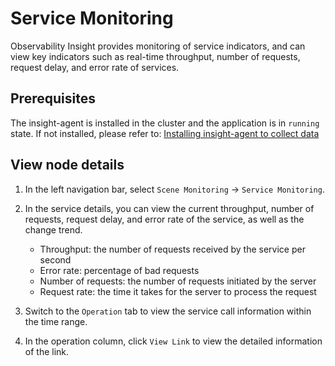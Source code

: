 # Service Monitoring

Observability Insight provides monitoring of service indicators, and can view key indicators such as real-time throughput, number of requests, request delay, and error rate of services.

## Prerequisites

The insight-agent is installed in the cluster and the application is in `running` state. If not installed, please refer to: [Installing insight-agent to collect data](../01quickstart/installagent.md)

## View node details

1. In the left navigation bar, select `Scene Monitoring` -> `Service Monitoring`.

    

2. In the service details, you can view the current throughput, number of requests, request delay, and error rate of the service, as well as the change trend.

    - Throughput: the number of requests received by the service per second
    - Error rate: percentage of bad requests
    - Number of requests: the number of requests initiated by the server
    - Request rate: the time it takes for the server to process the request

3. Switch to the `Operation` tab to view the service call information within the time range.

    

4. In the operation column, click `View Link` to view the detailed information of the link.